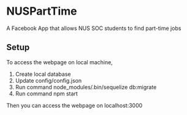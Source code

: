 # NUSPartTime
A Facebook App that allows NUS SOC students to find part-time jobs

## Setup
To access the webpage on local machine, 
1. Create local database
2. Update config/config.json
3. Run command node_modules/.bin/sequelize db:migrate
4. Run command npm start

Then you can access the webpage on localhost:3000